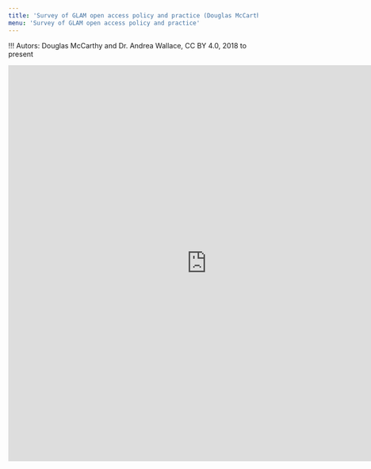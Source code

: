 ```yaml
---
title: 'Survey of GLAM open access policy and practice (Douglas McCarthy and Dr. Andrea Wallace, CC BY 4.0, 2018 to present)'
menu: 'Survey of GLAM open access policy and practice'
---
```


!!! Autors: Douglas McCarthy and Dr. Andrea Wallace, CC BY 4.0, 2018 to present


<iframe src="https://docs.google.com/spreadsheets/d/1WPS-KJptUJ-o8SXtg00llcxq0IKJu8eO6Ege_GrLaNc/" style="border:0px #ffffff none;" name="myiFrame" scrolling="yes" frameborder="1" marginheight="0px" marginwidth="0px" height="800px" width="800px" allowfullscreen></iframe>
